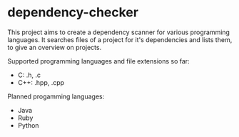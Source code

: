 dependency-checker
==================

This project aims to create a dependency scanner for various programming languages.
It searches files of a project for it's dependencies and lists them, to give an overview on projects.

Supported programming languages and file extensions so far:
- C: .h, .c
- C++: .hpp, .cpp

Planned progamming languages:
- Java
- Ruby
- Python